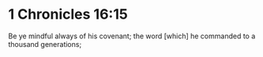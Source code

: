 # 1 Chronicles 16:15

Be ye mindful always of his covenant; the word [which] he commanded to a thousand generations;